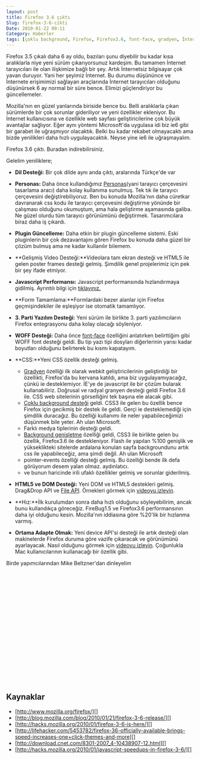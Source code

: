 ```yaml
---
layout: post
title: Firefox 3.6 çıktı
Slug: firefox-3-6-cikti
Date: 2010-01-22 00:11
Category: Haberler
tags: [çoklu background, Firefox, Firefox3.6, font-face, gradyen, İnternet Tarayıcısı, woff]
---
```


Firefox 3.5 çıkalı daha 6 ay oldu, bazıları şunu diyebilir bu kadar kısa
aralıklarla niye yeni sürüm çıkarıyorsunuz kardeşim. Bu tamamen İnternet
tarayıcıları ile olan ilişkimize bağlı bir şey. Artık İnternetsiz
bilgisayar çok yavan duruyor. Yani her şeyimiz İnternet. Bu durumu
düşününce ve İnternete erişimimizi sağlayan araçlarında İnternet
tarayıcıları olduğunu düşünürsek 6 ay normal bir süre bence. Elimizi
güçlendiriyor bu güncellemeler.

Mozilla'nın en güzel yanlarında biriside bence bu. Belli aralıklarla
çıkan sürümlerde bir çok sorunlar gideriliyor ve yeni özellikler
ekleniyor. Bu İnternet kullanıcısına ve özellikle web sayfası
geliştiricilerine çok büyük avantajlar sağlıyor. Eğer aynı yöntemi
Microsoft'da uygulasa idi biz ie6 gibi bir garabet ile uğraşmıyor
olacaktık. Belki bu kadar rekabet olmayacaktı ama bizde yenilikleri daha
hızlı uygulayacaktık. Neyse yine ie6 ile uğraşmayalım.

Firefox 3.6 çıktı. Buradan indirebilirsiniz.

Gelelim yeniliklere;

-   **Dil Desteği:** Bir çok dilde aynı anda çıktı, aralarında Türkçe'de var
-   **Personas:** Daha önce kullandığımız [Personas][](yani tarayıcı
    çerçevesini tasarlama aracı) daha kolay kullanıma sunulmuş. Tek tık
    ile tarayıcı çerçevesini değiştirebiliyoruz. Ben bu konuda
    Mozilla'nın daha cüretkar davranarak css kodu ile tarayıcı
    çerçevesini değiştirme yönünde bir çalışması olduğunu okumuştum, ama
    hala geliştirme aşamasında galiba. Ne güzel olurdu tüm tarayıcı
    görünümünü değiştirmek. Tasarımcılara biraz daha iş çıkardı.
-   **Plugin Güncelleme:** Daha etkin bir plugin güncelleme sistemi.
    Eski pluginlerin bir çok dezavantajını gören Firefox bu konuda daha
    güzel bir çözüm bulmuş ama ne kadar kullanılır bilemem.
-   **Gelişmiş Video Desteği:**Videolara tam ekran desteği ve HTML5 ile
    gelen poster frames desteği gelmiş. Şimdilik genel projelerimiz
    için pek bir şey ifade etmiyor.
-   **Javascript Performansı:** Javascript performansında hızlandırmaya
    gidilmiş. Ayrıntılı bilgi için [tıklayınız.][]
-   **Form Tamamlama:**Formlardaki bezer alanlar için Firefox
    geçmişindekiler ile eşleşiyor ise otomatik tamamlıyor.
-   **3. Parti Yazılım Desteği:** Yeni sürüm ile birlikte 3. parti
    yazılımcıların Firefox entegrasyonu daha kolay olacağı söyleniyor.
-   **WOFF Desteği:** Daha önce [font-face][] özelliğini anlatırken
    belirttiğim gibi WOFF font desteği geldi. Bu tip yazı tipi dosyları
    diğerlerinin yarısı kadar boyutları olduğunu belirterek bu kısmı
    kapatayım.
-   **CSS:**Yeni CSS özellik desteği gelmiş.
    -   [Gradyen][] özelliği ilk olarak webkit geliştiricilerinin
        geliştirdiği bir özellikti, Firefox'da bu kervana katıldı, ama
        biz uygulayamıyacağız, çünkü ie desteklemiyor. İE'ye de
        javascript ile bir çözüm bularak kullanabiliriz. Doğrusal ve
        radyal granyen desteği geldi Firefox 3.6 ile. CSS web
        sitelerinin görselliğini tek başına ele alacak gibi.
    -   [Çoklu background desteği][] geldi. CSS3 ile gelen bu özellik
        bence Firefox için gecikmiş bir destek ile geldi. Gerçi ie
        desteklemediği için şimdilik duracağız. Bu özelliği kullanımı
        ile neler yapabileceğimizi düşünmek bile yeter. Ah ulan
        Microsoft.
    -   Farklı medya tiplerinin desteği geldi.
    -   [Background genişletme][] özelliği geldi, CSS3 ile birlikte
        gelen bu özellik, Firefox3.6 ile destekleniyor. Flash ile
        yapılan %100 genişlik ve yükseklikteki sitelerde ardalana
        konulan sayfa backgroundunu artık css ile yapabileceğiz, ama
        şimdi değil. Ah ulan Microsoft
    -   pointer-events özelliği desteği gelmiş. Bu özelliği bende ilk
        defa görüyorum desem yalan olmaz.
        aydınlatıcı.
    -   ve bunun haricinde irili ufaklı özellikler gelmiş ve sorunlar
        giderilmiş.

-   **HTML5 ve DOM Desteği:** Yeni DOM ve HTML5 destekleri gelmiş.
    Drag&Drop API ve [File API][]. Örnekleri görmek için [videoyu     izleyin][].
-   **Hız:**İlk kurulumdan sonra daha hızlı olduğunu söyleyebilirim,
    ancak bunu kullandıkça göreceğiz. FireBug1.5 ve Firefox3.6
    performansının daha iyi olduğunu kesin. Mozilla'nın iddiasına göre
    %20'lik bir hızlanma varmış.
-   **Ortama Adapte Olmak:** Yeni device API'si desteği ile artık
    desteği olan makinelerde Firefox duruma göre vazife çıkaracak ve
    görünümünü ayarlayacak. Nasıl olduğunu görmek için [videoyu     izleyin][2]. Çoğunlukla Mac kullanıcılarının kullanacağı bir özellik
    gibi.

Birde yapımcılarından Mike Beltzner'dan dinleyelim

<object width="480" height="295"><param name="movie" value="http://www.youtube.com/v/04Q9tuSaCYA&amp;hl=en_GB&amp;fs=1&amp;"></param><param name="allowFullScreen" value="true"></param><param name="allowscriptaccess" value="always"></param><embed src="http://www.youtube.com/v/04Q9tuSaCYA&amp;hl=en_GB&amp;fs=1&amp;" type="application/x-shockwave-flash" allowscriptaccess="always" allowfullscreen="true" width="480" height="295"></embed></object>

## Kaynaklar

-   [http://www.mozilla.org/firefox/][]
-   [http://blog.mozilla.com/blog/2010/01/21/firefox-3-6-release/][]
-   [http://hacks.mozilla.org/2010/01/firefox-3-6-is-here/][]
-   [http://lifehacker.com/5453782/firefox-36-officially-available-brings-speed-increases-one+click-themes-and-more][]
-   [http://download.cnet.com/8301-2007_4-10438907-12.html][]
-   [http://hacks.mozilla.org/2010/01/javascript-speedups-in-firefox-3-6/][]

  [Personas]: http://www.getpersonas.com/ "Personas"
  [tıklayınız.]: http://hacks.mozilla.org/2010/01/javascript-speedups-in-firefox-3-6/ "tıklayınız."
  [font-face]: http://fatihhayrioglu.com/font-face-kullanimi/ "font-face"
  [Gradyen]: https://developer.mozilla.org/en/Using_gradients "Gradyen"
  [Çoklu background desteği]: https://developer.mozilla.org/en-us/docs/Web/CSS/Multiple_backgrounds "Çoklu background desteği"
  [Background genişletme]: https://developer.mozilla.org/en-us/docs/Web/CSS/Scaling_background_images "Background genişletme"
  [File API]: http://hacks.mozilla.org/2009/12/w3c-fileapi-in-firefox-3-6/ "File API"
  [videoyu izleyin]: http://hacks.mozilla.org/2009/12/file-drag-and-drop-in-firefox-3-6/ "videoyu izleyin"
  [2]: http://hacks.mozilla.org/2009/10/orientation-for-firefox/ "videoyu izleyin"
  [http://www.mozilla.org/firefox/]: http://www.mozilla.org/firefox/
  [http://blog.mozilla.com/blog/2010/01/21/firefox-3-6-release/]: http://blog.mozilla.com/blog/2010/01/21/firefox-3-6-release/
  [http://hacks.mozilla.org/2010/01/firefox-3-6-is-here/]: http://hacks.mozilla.org/2010/01/firefox-3-6-is-here/
  [http://lifehacker.com/5453782/firefox-36-officially-available-brings-speed-increases-one+click-themes-and-more]: http://lifehacker.com/5453782/firefox-36-officially-available-brings-speed-increases-one+click-themes-and-more
  [http://download.cnet.com/8301-2007_4-10438907-12.html]: http://download.cnet.com/8301-2007_4-10438907-12.html
  [http://hacks.mozilla.org/2010/01/javascript-speedups-in-firefox-3-6/]: http://hacks.mozilla.org/2010/01/javascript-speedups-in-firefox-3-6/